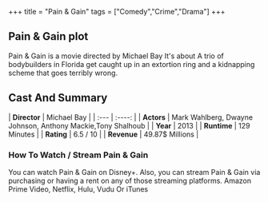 +++
title = "Pain & Gain"
tags = ["Comedy","Crime","Drama"]
+++
## Pain & Gain plot
Pain & Gain is a movie directed by Michael Bay It's about A trio of bodybuilders in Florida get caught up in an extortion ring and a kidnapping scheme that goes terribly wrong.
## Cast And Summary
| **Director**      | Michael Bay |
    | :---        |    :----:   |
    |  **Actors** | Mark Wahlberg, Dwayne Johnson, Anthony Mackie,Tony Shalhoub |
    | **Year**   | 2013    |
    |  **Runtime** | 129 Minutes |
    |  **Rating** | 6.5 / 10 | 
    |  **Revenue** | 49.87$ Millions |
### How To Watch / Stream Pain & Gain
You can watch Pain & Gain on Disney+.
Also, you can stream Pain & Gain via purchasing or having a rent on any of those streaming platforms.
Amazon Prime Video, Netflix, Hulu, Vudu Or iTunes